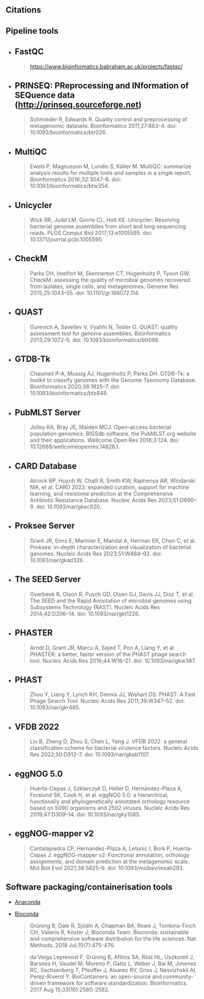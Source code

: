 ## Citations

## Pipeline tools

- ## FastQC
  > https://www.bioinformatics.babraham.ac.uk/projects/fastqc/

- ## PRINSEQ: PReprocessing and INformation of SEQuence data (http://prinseq.sourceforge.net)
  > Schmieder R, Edwards R. Quality control and preprocessing of metagenomic datasets. Bioinformatics 2011;27:863–4. doi: 10.1093/bioinformatics/btr026.

- ## MultiQC 
  > Ewels P, Magnusson M, Lundin S, Käller M. MultiQC: summarize analysis results for multiple tools and samples in a single report. Bioinformatics 2016;32:3047–8. doi: 10.1093/bioinformatics/btw354.

- ## Unicycler 
  > Wick RR, Judd LM, Gorrie CL, Holt KE. Unicycler: Resolving bacterial genome assemblies from short and long sequencing reads. PLOS Comput Biol 2017;13:e1005595. doi: 10.1371/journal.pcbi.1005595.

- ## CheckM 
  > Parks DH, Imelfort M, Skennerton CT, Hugenholtz P, Tyson GW. CheckM: assessing the quality of microbial genomes recovered from isolates, single cells, and metagenomes. Genome Res 2015;25:1043–55. doi: 10.1101/gr.186072.114.

- ## QUAST 
  > Gurevich A, Saveliev V, Vyahhi N, Tesler G. QUAST: quality assessment tool for genome assemblies. Bioinformatics 2013;29:1072–5. doi: 10.1093/bioinformatics/btt086.

- ## GTDB-Tk
  > Chaumeil P-A, Mussig AJ, Hugenholtz P, Parks DH. GTDB-Tk: a toolkit to classify genomes with the Genome Taxonomy Database. Bioinformatics 2020;36:1925–7. doi: 10.1093/bioinformatics/btz848.

- ## PubMLST Server 
  > Jolley KA, Bray JE, Maiden MCJ. Open-access bacterial population genomics: BIGSdb software, the PubMLST.org website and their applications. Wellcome Open Res 2018;3:124. doi: 10.12688/wellcomeopenres.14826.1.

- ## CARD Database
  > Alcock BP, Huynh W, Chalil R, Smith KW, Raphenya AR, Wlodarski MA, et al. CARD 2023: expanded curation, support for machine learning, and resistome prediction at the Comprehensive Antibiotic Resistance Database. Nucleic Acids Res 2023;51:D690–9. doi: 10.1093/nar/gkac920.

- ## Proksee Server
  > Grant JR, Enns E, Marinier E, Mandal A, Herman EK, Chen C, et al. Proksee: in-depth characterization and visualization of bacterial genomes. Nucleic Acids Res 2023;51:W484–92. doi: 10.1093/nar/gkad326.

- ## The SEED Server 
  > Overbeek R, Olson R, Pusch GD, Olsen GJ, Davis JJ, Disz T, et al. The SEED and the Rapid Annotation of microbial genomes using Subsystems Technology (RAST). Nucleic Acids Res 2014;42:D206–14. doi: 10.1093/nar/gkt1226.

- ## PHASTER 
  > Arndt D, Grant JR, Marcu A, Sajed T, Pon A, Liang Y, et al. PHASTER: a better, faster version of the PHAST phage search tool. Nucleic Acids Res 2016;44:W16–21. doi: 10.1093/nar/gkw387.

- ## PHAST
  > Zhou Y, Liang Y, Lynch KH, Dennis JJ, Wishart DS. PHAST: A Fast Phage Search Tool. Nucleic Acids Res 2011;39:W347–52. doi: 10.1093/nar/gkr485.

- ## VFDB 2022
  > Liu B, Zheng D, Zhou S, Chen L, Yang J. VFDB 2022: a general classification scheme for bacterial virulence factors. Nucleic Acids Res 2022;50:D912–7. doi: 10.1093/nar/gkab1107.

- ## eggNOG 5.0
  > Huerta-Cepas J, Szklarczyk D, Heller D, Hernández-Plaza A, Forslund SK, Cook H, et al. eggNOG 5.0: a hierarchical, functionally and phylogenetically annotated orthology resource based on 5090 organisms and 2502 viruses. Nucleic Acids Res 2019;47:D309–14. doi: 10.1093/nar/gky1085.

- ## eggNOG-mapper v2
  > Cantalapiedra CP, Hernández-Plaza A, Letunic I, Bork P, Huerta-Cepas J. eggNOG-mapper v2: Functional annotation, orthology assignments, and domain prediction at the metagenomic scale. Mol Biol Evol 2021;38:5825–9. doi: 10.1093/molbev/msab293.


## Software packaging/containerisation tools

- [Anaconda](https://anaconda.com)

- [Bioconda](https://pubmed.ncbi.nlm.nih.gov/29967506/)

  > Grüning B, Dale R, Sjödin A, Chapman BA, Rowe J, Tomkins-Tinch CH, Valieris R, Köster J; Bioconda Team. Bioconda: sustainable and comprehensive software distribution for the life sciences. Nat Methods. 2018 Jul;15(7):475-476.

  > da Veiga Leprevost F, Grüning B, Aflitos SA, Röst HL, Uszkoreit J, Barsnes H, Vaudel M, Moreno P, Gatto L, Weber J, Bai M, Jimenez RC, Sachsenberg T, Pfeuffer J, Alvarez RV, Griss J, Nesvizhskii AI, Perez-Riverol Y. BioContainers: an open-source and community-driven framework for software standardization. Bioinformatics. 2017 Aug 15;33(16):2580-2582.

